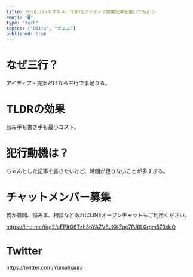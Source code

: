 ```yaml
---
title: 三行Qiitaのススメ。TLDRなアイディア提案記事を書いてみよう
emoji: "🖥"
type: "tech"
topics: ["Qiita", "ポエム"]
published: true
---
```


# なぜ三行？

アイディア・提案だけなら三行で事足りる。

# TLDRの効果

読み手も書き手も最小コスト。

# 犯行動機は？

ちゃんとした記事を書きたいけど、時間が足りないことが多すぎる。









<!-- Update From Qiita API -->

# チャットメンバー募集


何か質問、悩み事、相談などあればLINEオープンチャットもご利用ください。

https://line.me/ti/g2/eEPltQ6Tzh3pYAZV8JXKZqc7PJ6L0rpm573dcQ





# Twitter


https://twitter.com/YumaInaura


<!-- Update From Qiita API -->


